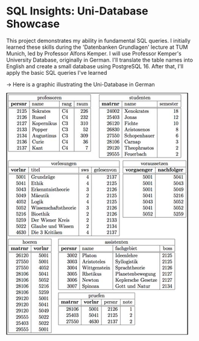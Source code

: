 # SQL Insights: Uni-Database Showcase

This project demonstrates my ability in fundamental SQL queries. I initially learned these skills during the 'Datenbanken Grundlagen' lecture at TUM Munich, led by Professor Alfons Kemper. I will use Professor Kemper's University Database, originally in German. I'll translate the table names into English and create a small database using PostgreSQL 16. After that, I'll apply the basic SQL queries I've learned

→ Here is a graphic illustrating the Uni-Database in German

![Here is a graphic illustrating the Uni-Database in German](Uni-Database-German.jpg)
